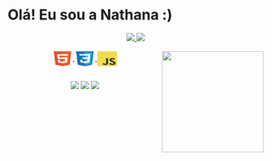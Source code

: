 <h1>Olá! Eu sou a Nathana :)</h1>


<div align="center">
  <a href="https://github.com/NathanaKiw">
  <img height="180em" src="https://github-readme-stats.vercel.app/api?username=nathanakiw&show_icons=true&theme=dracula&include_all_commits=true&count_private=true"/>
  <img height="180em" src="https://github-readme-stats.vercel.app/api/top-langs/?username=nathanakiw&layout=compact&langs_count=7&theme=dracula"/>
</div>
<div align="center" style="display: inline_block"><br>
  <img align="center" alt="nathana-HTML" height="30" width="40" src="https://raw.githubusercontent.com/devicons/devicon/master/icons/html5/html5-original.svg">
  <img align="center" alt="nathana-CSS" height="30" width="40" src="https://raw.githubusercontent.com/devicons/devicon/master/icons/css3/css3-original.svg">
  <img align="center" alt="nathana-javascript" height="30" width="40" src="https://raw.githubusercontent.com/devicons/devicon/master/icons/javascript/javascript-original.svg">
 <img align="right" height="200" width="200" src="https://i.giphy.com/media/NChNy3Lzpldmf8U3rM/giphy.webp">
  
  
  ##
  
  <div>
    <a href="https://www.instagram.com/nathana_kiwia" target="_blank"><img src="https://img.shields.io/badge/-Instagram-%23E4405F?style=for-the-badge&logo=instagram&logoColor=white" target="_blank"></a>
<a href = "mailto:nathana.silva32@gmail.com"><img src="https://img.shields.io/badge/-Gmail-%23333?style=for-the-badge&logo=gmail&logoColor=white" target="_blank"></a>
  <a href="https://www.linkedin.com/in/nathana-kiwia-971018147" target="_blank"><img src="https://img.shields.io/badge/-LinkedIn-%230077B5?style=for-the-badge&logo=linkedin&logoColor=white" target="_blank"></a> 

   </div>

